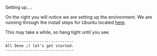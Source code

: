Setting up....

On the right you will notice we are setting up the environment.  We are running through the install steps for Ubuntu located [here](https://www.microsoft.com/net/core#linuxubuntu).

This may take a while, so hang tight until you see.

```
------------------------------
All Done ;) let's get started.
------------------------------
```